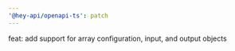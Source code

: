 ```yaml
---
'@hey-api/openapi-ts': patch
---
```


feat: add support for array configuration, input, and output objects
